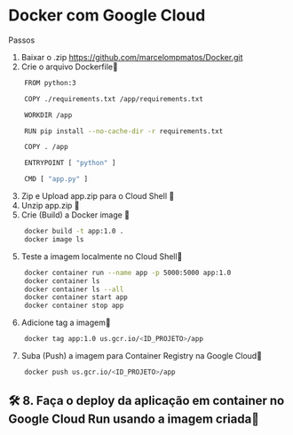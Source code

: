 # Docker com Google Cloud 

Passos

1. Baixar o .zip https://github.com/marcelompmatos/Docker.git
2. Crie o arquivo Dockerfile👋
```bash
    FROM python:3

    COPY ./requirements.txt /app/requirements.txt

    WORKDIR /app

    RUN pip install --no-cache-dir -r requirements.txt

    COPY . /app

    ENTRYPOINT [ "python" ]

    CMD [ "app.py" ]
```

3. Zip e Upload app.zip para o Cloud Shell 👋
4. Unzip app.zip 👋
5. Crie (Build) a Docker image 👋

```bash
    docker build -t app:1.0 .
    docker image ls
```

5. Teste a imagem localmente no Cloud Shell👋

```bash
    docker container run --name app -p 5000:5000 app:1.0
    docker container ls 
    docker container ls --all
    docker container start app
    docker container stop app
```

6. Adicione tag a imagem👋

```bash
    docker tag app:1.0 us.gcr.io/<ID_PROJETO>/app
```

7. Suba (Push) a imagem para Container Registry na Google Cloud👋

```bash
    docker push us.gcr.io/<ID_PROJETO>/app
```

## 🛠 8. Faça o deploy da aplicação em container no Google Cloud Run usando a imagem criada👋
